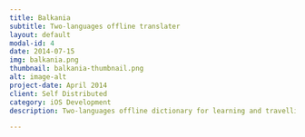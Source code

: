 ```yaml
---
title: Balkania
subtitle: Two-languages offline translater
layout: default
modal-id: 4
date: 2014-07-15
img: balkania.png
thumbnail: balkania-thumbnail.png
alt: image-alt
project-date: April 2014
client: Self Distributed
category: iOS Development
description: Two-languages offline dictionary for learning and travelling. Written at Swift. All code is  outsourced

---
```

